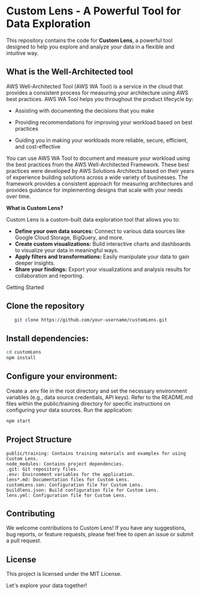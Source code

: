 # Custom Lens - A Powerful Tool for Data Exploration

This repository contains the code for **Custom Lens**, a powerful tool designed to help you explore and analyze your data in a flexible and intuitive way. 

## What is the Well-Architected tool

AWS Well-Architected Tool (AWS WA Tool) is a service in the cloud that provides a consistent process for measuring your architecture using AWS best practices. AWS WA Tool helps you throughout the product lifecycle by:

* Assisting with documenting the decisions that you make

* Providing recommendations for improving your workload based on best practices

* Guiding you in making your workloads more reliable, secure, efficient, and cost-effective

You can use AWS WA Tool to document and measure your workload using the best practices from the AWS Well-Architected Framework. These best practices were developed by AWS Solutions Architects based on their years of experience building solutions across a wide variety of businesses. The framework provides a consistent approach for measuring architectures and provides guidance for implementing designs that scale with your needs over time.

**What is Custom Lens?**

Custom Lens is a custom-built data exploration tool that allows you to:

* **Define your own data sources:** Connect to various data sources like Google Cloud Storage, BigQuery, and more.
* **Create custom visualizations:** Build interactive charts and dashboards to visualize your data in meaningful ways.
* **Apply filters and transformations:** Easily manipulate your data to gain deeper insights.
* **Share your findings:** Export your visualizations and analysis results for collaboration and reporting.

Getting Started

## Clone the repository

```bash
   git clone https://github.com/your-username/customLens.git
```

##  Install dependencies:

```bash
cd customLens
npm install
```

##  Configure your environment:

Create a .env file in the root directory and set the necessary environment variables (e.g., data source credentials, API keys).
Refer to the README.md files within the public/training directory for specific instructions on configuring your data sources.
Run the application:

```bash
npm start
```
##  Project Structure

```
public/training: Contains training materials and examples for using Custom Lens.
node_modules: Contains project dependencies.
.git: Git repository files.
.env: Environment variables for the application.
lens*.md: Documentation files for Custom Lens.
customLens.son: Configuration file for Custom Lens.
buildlens.json: Build configuration file for Custom Lens.
lens.yml: Configuration file for Custom Lens.
```

## Contributing

We welcome contributions to Custom Lens! If you have any suggestions, bug reports, or feature requests, please feel free to open an issue or submit a pull request.

## License

This project is licensed under the MIT License.

Let's explore your data together!
